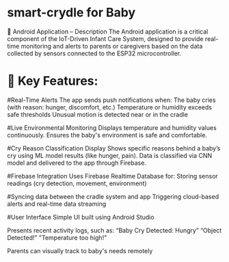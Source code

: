 # smart-crydle for Baby
📱 Android Application – Description
The Android application is a critical component of the IoT-Driven Infant Care System, designed to provide real-time monitoring and alerts to parents or caregivers based on the data collected by sensors connected to the ESP32 microcontroller.

# 🔑 Key Features:
#Real-Time Alerts
The app sends push notifications when:
The baby cries (with reason: hunger, discomfort, etc.)
Temperature or humidity exceeds safe thresholds
Unusual motion is detected near or in the cradle

#Live Environmental Monitoring
Displays temperature and humidity values continuously.
Ensures the baby's environment is safe and comfortable.

#Cry Reason Classification Display
Shows specific reasons behind a baby’s cry using ML model results (like hunger, pain).
Data is classified via CNN model and delivered to the app through Firebase.

#Firebase Integration
Uses Firebase Realtime Database for:
Storing sensor readings (cry detection, movement, environment)

#Syncing data between the cradle system and app
Triggering cloud-based alerts and real-time data streaming

#User Interface
Simple UI built using Android Studio

Presents recent activity logs, such as:
“Baby Cry Detected: Hungry”
“Object Detected!”
"Temperature too high!"

Parents can visually track to baby's needs remotely

